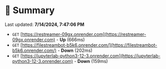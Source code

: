 # 📖 Summary
Last updated: **7/14/2024, 7:47:06 PM**

- `GET` [https://restreamer-09gx.onrender.com](https://restreamer-09gx.onrender.com) - **Up** (666ms)
- `GET` [https://filestreambot-b5k6.onrender.com/](https://filestreambot-b5k6.onrender.com/) - **Down** (202ms)
- `GET` [https://jupyterlab-python3-12-3.onrender.com](https://jupyterlab-python3-12-3.onrender.com) - **Down** (159ms)

